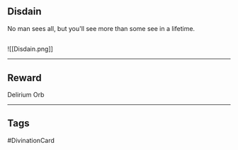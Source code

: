 ## Disdain
No man sees all, but you'll see more than some see in a lifetime.
## 
![[Disdain.png]]

---
## Reward
Delirium Orb

---
## Tags
#DivinationCard